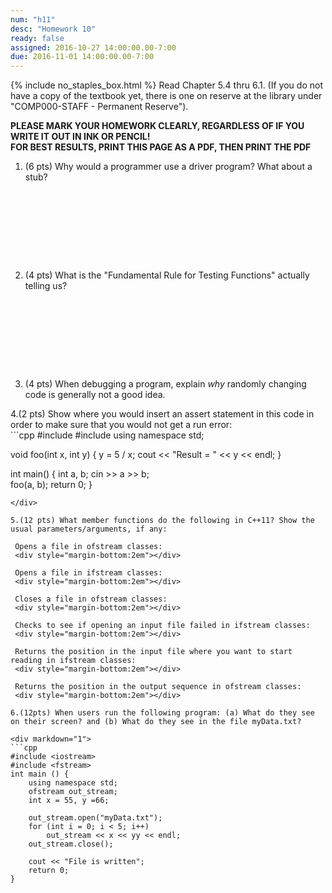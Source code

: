 ```yaml
---
num: "h11"
desc: "Homework 10"
ready: false
assigned: 2016-10-27 14:00:00.00-7:00
due: 2016-11-01 14:00:00.00-7:00
---
```

{% include no_staples_box.html %}
Read Chapter 5.4 thru 6.1. (If you do not have a copy of the textbook yet, there is one on reserve at the library under "COMP000-STAFF - Permanent Reserve"). 

<b>PLEASE MARK YOUR HOMEWORK CLEARLY, REGARDLESS OF IF YOU WRITE IT OUT IN INK OR PENCIL!<br/>
FOR BEST RESULTS, PRINT THIS PAGE AS A PDF, THEN PRINT THE PDF</b>

1. (6 pts) Why would a programmer use a driver program? What about a stub?
	<div style="margin-bottom:10em"></div>

2. (4 pts) What is the "Fundamental Rule for Testing Functions" actually telling us?
	<div style="margin-bottom:10em"></div>

3. (4 pts) When debugging a program, explain <i>why</i> randomly changing code is generally not a good idea.
  <div class="pagebreak"></div>
4.(2 pts) Show where you would insert an assert statement in this code in order to make sure that you would not get a run error:

<div markdown="1">
```cpp
#include <iostream>
#include <cassert>
using namespace std;

void foo(int x, int y) {
  y = 5 / x;
  cout << "Result = " << y << endl;
}

int main() {
  int a, b;
  cin >> a >> b;  
  foo(a, b);
  return 0;
}
```
</div>

5.(12 pts) What member functions do the following in C++11? Show the usual parameters/arguments, if any:

 Opens a file in ofstream classes:
 <div style="margin-bottom:2em"></div>

 Opens a file in ifstream classes:
 <div style="margin-bottom:2em"></div>

 Closes a file in ofstream classes:
 <div style="margin-bottom:2em"></div>

 Checks to see if opening an input file failed in ifstream classes:
 <div style="margin-bottom:2em"></div>

 Returns the position in the input file where you want to start reading in ifstream classes:
 <div style="margin-bottom:2em"></div>

 Returns the position in the output sequence in ofstream classes:
 <div style="margin-bottom:2em"></div>

6.(12pts) When users run the following program: (a) What do they see on their screen? and (b) What do they see in the file myData.txt?

<div markdown="1">
```cpp
#include <iostream>
#include <fstream>
int main () {
	using namespace std;
	ofstream out_stream;
	int x = 55, y =66;
	
	out_stream.open("myData.txt");
	for (int i = 0; i < 5; i++)
		out_stream << x << yy << endl;
	out_stream.close();
	
	cout << "File is written";
	return 0;
}
```
</div>
 <div style="margin-bottom:1em"></div>
